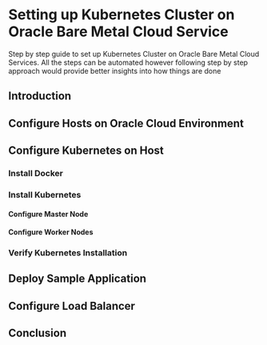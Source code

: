 # Setting up Kubernetes Cluster on Oracle Bare Metal Cloud Service
Step by step guide to set up Kubernetes Cluster on Oracle Bare Metal Cloud Services. All the steps can be automated however following step by step approach would provide better insights into how things are done

## Introduction

## Configure Hosts on Oracle Cloud Environment

## Configure Kubernetes on Host

### Install Docker

### Install Kubernetes

####   Configure Master Node

####   Configure Worker Nodes

### Verify Kubernetes Installation

## Deploy Sample Application

## Configure Load Balancer

## Conclusion
